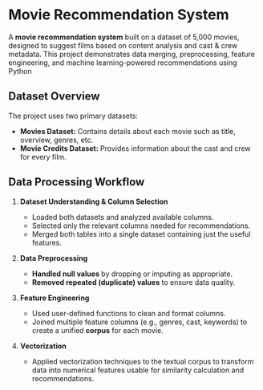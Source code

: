 # Movie Recommendation System

A **movie recommendation system** built on a dataset of 5,000 movies, designed to suggest films based on content analysis and cast & crew metadata. This project demonstrates data merging, preprocessing, feature engineering, and machine learning-powered recommendations using Python

## Dataset Overview

The project uses two primary datasets:
- **Movies Dataset:** Contains details about each movie such as title, overview, genres, etc.
- **Movie Credits Dataset:** Provides information about the cast and crew for every film.

## Data Processing Workflow

1. **Dataset Understanding & Column Selection**
   - Loaded both datasets and analyzed available columns.
   - Selected only the relevant columns needed for recommendations.
   - Merged both tables into a single dataset containing just the useful features.

2. **Data Preprocessing**
   - **Handled null values** by dropping or imputing as appropriate.
   - **Removed repeated (duplicate) values** to ensure data quality.

3. **Feature Engineering**
   - Used user-defined functions to clean and format columns.
   - Joined multiple feature columns (e.g., genres, cast, keywords) to create a unified **corpus** for each movie.

4. **Vectorization**
   - Applied vectorization techniques to the textual corpus to transform data into numerical features usable for similarity calculation and recommendations.
